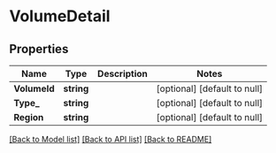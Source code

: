 # VolumeDetail

## Properties
Name | Type | Description | Notes
------------ | ------------- | ------------- | -------------
**VolumeId** | **string** |  | [optional] [default to null]
**Type_** | **string** |  | [optional] [default to null]
**Region** | **string** |  | [optional] [default to null]

[[Back to Model list]](../README.md#documentation-for-models) [[Back to API list]](../README.md#documentation-for-api-endpoints) [[Back to README]](../README.md)


